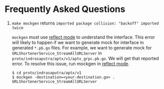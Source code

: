 # Frequently Asked Questions

1. `make mockgen` returns `imported package collision: "backoff" imported twice`

    `mockgen` must use [reflect mode](https://github.com/golang/mock#reflect-mode) to understand the interface.
    This error will likely to happen if we want to generate mock for interface in generated `*.pb.go` files.
    For example, we want to generate mock for `URLShortenerService_StreamAllURLServer` in `proto/indrasaputra/aptx/v1/aptx_grpc.pb.go`.
    We will get that reported error. To resolve this issue, run mockgen in [reflect mode](https://github.com/golang/mock#reflect-mode).
    ```
    $ cd proto/indrasaputra/aptx/v1
    $ mockgen -destination=<your-destination.go> . URLShortenerService_StreamAllURLServer
    ```
    